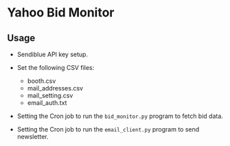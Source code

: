 # Yahoo Bid Monitor

## Usage

- Sendiblue API key setup.
- Set the following CSV files:
  - booth.csv
  - mail_addresses.csv
  - mail_setting.csv
  - email_auth.txt

- Setting the Cron job to run the `bid_monitor.py` program to fetch bid data.
- Setting the Cron job to run the `email_client.py` program to send newsletter.
